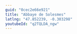 ```yaml
---
guid: "0cec2e66e921"
title: "Abbaye de Solesmes"
latlng: "47.852239, -0.303298"
youtubeId: "q2TQLDA_ngw" 
---
```

